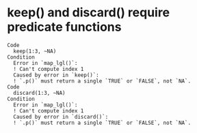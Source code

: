 # keep() and discard() require predicate functions

    Code
      keep(1:3, ~NA)
    Condition
      Error in `map_lgl()`:
      ! Can't compute index 1
      Caused by error in `keep()`:
      ! `.p()` must return a single `TRUE` or `FALSE`, not `NA`.
    Code
      discard(1:3, ~NA)
    Condition
      Error in `map_lgl()`:
      ! Can't compute index 1
      Caused by error in `discard()`:
      ! `.p()` must return a single `TRUE` or `FALSE`, not `NA`.

